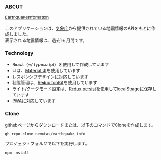### ABOUT
[EarthquakeInfomation](https://nemutas.github.io/earthquake_info/)
<br>
<br>
このアプリケーションは、[気象庁](https://www.jma.go.jp/jma/index.html)から提供されている地震情報のAPIをもとに作成しました。
<br>
表示される地震情報は、過去1ヵ月間です。

### Technology
* React（w/ typescript）を使用して作成しています
* UIは、[Material UI](https://material-ui.com/getting-started/installation/)を使用しています
* レスポンシブデザインに対応しています
* 状態管理は、[Redux toolkit](https://redux-toolkit.js.org/)を使用しています
* ライト/ダークモード設定は、[Redux persist](https://redux-toolkit.js.org/usage/usage-guide#use-with-redux-persist)を使用してlocalStrageに保存しています
* [PWA](https://qiita.com/nemutas/items/8b7d22d4e44d659ef4eb)に対応しています

### Clone
githubページからダウンロードまたは、以下のコマンドでCloneを作成します。
```
gh repo clone nemutas/earthquake_info
```

プロジェクトフォルダで以下を実行します。
```
npm install
```
